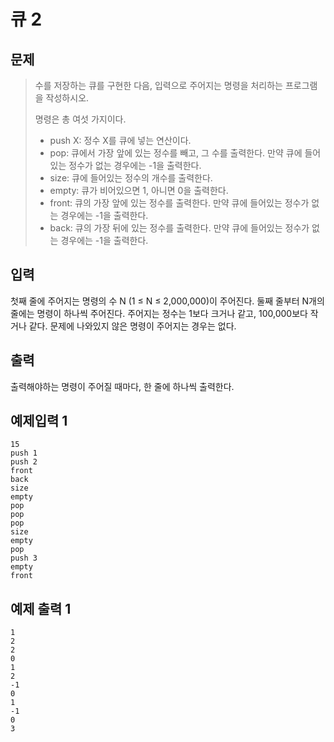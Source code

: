 # 큐 2
## 문제
>수를 저장하는 큐를 구현한 다음, 입력으로 주어지는 명령을 처리하는 프로그램을 작성하시오.
>
>명령은 총 여섯 가지이다.
>
> * push X: 정수 X를 큐에 넣는 연산이다.
> * pop: 큐에서 가장 앞에 있는 정수를 빼고, 그 수를 출력한다. 만약 큐에 들어있는 정수가 없는 경우에는 -1을 출력한다.
> * size: 큐에 들어있는 정수의 개수를 출력한다.
> * empty: 큐가 비어있으면 1, 아니면 0을 출력한다.
> * front: 큐의 가장 앞에 있는 정수를 출력한다. 만약 큐에 들어있는 정수가 없는 경우에는 -1을 출력한다.
> * back: 큐의 가장 뒤에 있는 정수를 출력한다. 만약 큐에 들어있는 정수가 없는 경우에는 -1을 출력한다.
## 입력
첫째 줄에 주어지는 명령의 수 N (1 ≤ N ≤ 2,000,000)이 주어진다. 둘째 줄부터 N개의 줄에는 명령이 하나씩 주어진다. 주어지는 정수는 1보다 크거나 같고, 100,000보다 작거나 같다. 문제에 나와있지 않은 명령이 주어지는 경우는 없다.
## 출력
출력해야하는 명령이 주어질 때마다, 한 줄에 하나씩 출력한다.

## 예제입력 1
```
15
push 1
push 2
front
back
size
empty
pop
pop
pop
size
empty
pop
push 3
empty
front
```
## 예제 출력 1
```
1
2
2
0
1
2
-1
0
1
-1
0
3
```